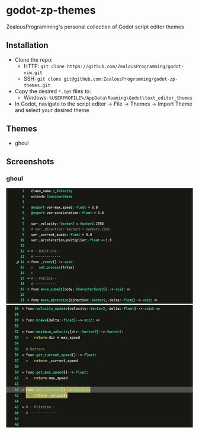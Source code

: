 # godot-zp-themes

ZealousProgramming's personal collection of Godot script editor themes

## Installation

- Clone the repo:
  - HTTP: `git clone https://github.com/ZealousProgramming/godot-vim.git`
  - SSH: `git clone git@github.com:ZealousProgramming/godot-zp-themes.git`
- Copy the desired `*.tet` files to:
  - Windows: `%USERPROFILE%/AppData\Roaming\Godot\text_editor_themes`
- In Godot, navigate to the script editor -> File -> Themes -> Import Theme and select your desired theme

## Themes

- ghoul

## Screenshots

### ghoul

![Screenshot of Godot script editor showing the ghoul theme](./screenshots//ghoul-01.png)
![Screenshot of Godot script editor showing the ghoul theme](./screenshots//ghoul-02.png)
